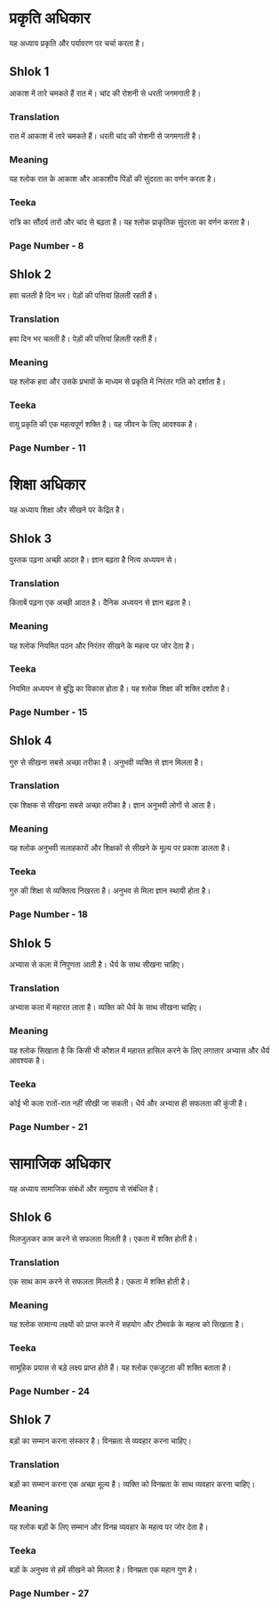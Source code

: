 # प्रकृति अधिकार

यह अध्याय प्रकृति और पर्यावरण पर चर्चा करता है।

## Shlok 1

आकाश में तारे चमकते हैं रात में।
चांद की रोशनी से धरती जगमगाती है।

### Translation

रात में आकाश में तारे चमकते हैं।
धरती चांद की रोशनी से जगमगाती है।

### Meaning

यह श्लोक रात के आकाश और आकाशीय पिंडों की सुंदरता का वर्णन करता है।

### Teeka

रात्रि का सौंदर्य तारों और चांद से बढ़ता है। यह श्लोक प्राकृतिक सुंदरता का वर्णन करता है।

### Page Number - 8

## Shlok 2

हवा चलती है दिन भर।
पेड़ों की पत्तियां हिलती रहती हैं।

### Translation

हवा दिन भर चलती है।
पेड़ों की पत्तियां हिलती रहती हैं।

### Meaning

यह श्लोक हवा और उसके प्रभावों के माध्यम से प्रकृति में निरंतर गति को दर्शाता है।

### Teeka

वायु प्रकृति की एक महत्वपूर्ण शक्ति है। यह जीवन के लिए आवश्यक है।

### Page Number - 11

# शिक्षा अधिकार

यह अध्याय शिक्षा और सीखने पर केंद्रित है।

## Shlok 3

पुस्तक पढ़ना अच्छी आदत है।
ज्ञान बढ़ता है नित्य अध्ययन से।

### Translation

किताबें पढ़ना एक अच्छी आदत है।
दैनिक अध्ययन से ज्ञान बढ़ता है।

### Meaning

यह श्लोक नियमित पठन और निरंतर सीखने के महत्व पर जोर देता है।

### Teeka

नियमित अध्ययन से बुद्धि का विकास होता है। यह श्लोक शिक्षा की शक्ति दर्शाता है।

### Page Number - 15

## Shlok 4

गुरु से सीखना सबसे अच्छा तरीका है।
अनुभवी व्यक्ति से ज्ञान मिलता है।

### Translation

एक शिक्षक से सीखना सबसे अच्छा तरीका है।
ज्ञान अनुभवी लोगों से आता है।

### Meaning

यह श्लोक अनुभवी सलाहकारों और शिक्षकों से सीखने के मूल्य पर प्रकाश डालता है।

### Teeka

गुरु की शिक्षा से व्यक्तित्व निखरता है। अनुभव से मिला ज्ञान स्थायी होता है।

### Page Number - 18

## Shlok 5

अभ्यास से कला में निपुणता आती है।
धैर्य के साथ सीखना चाहिए।

### Translation

अभ्यास कला में महारत लाता है।
व्यक्ति को धैर्य के साथ सीखना चाहिए।

### Meaning

यह श्लोक सिखाता है कि किसी भी कौशल में महारत हासिल करने के लिए लगातार अभ्यास और धैर्य आवश्यक है।

### Teeka

कोई भी कला रातों-रात नहीं सीखी जा सकती। धैर्य और अभ्यास ही सफलता की कुंजी है।

### Page Number - 21

# सामाजिक अधिकार

यह अध्याय सामाजिक संबंधों और समुदाय से संबंधित है।

## Shlok 6

मिलजुलकर काम करने से सफलता मिलती है।
एकता में शक्ति होती है।

### Translation

एक साथ काम करने से सफलता मिलती है।
एकता में शक्ति होती है।

### Meaning

यह श्लोक सामान्य लक्ष्यों को प्राप्त करने में सहयोग और टीमवर्क के महत्व को सिखाता है।

### Teeka

सामूहिक प्रयास से बड़े लक्ष्य प्राप्त होते हैं। यह श्लोक एकजुटता की शक्ति बताता है।

### Page Number - 24

## Shlok 7

बड़ों का सम्मान करना संस्कार है।
विनम्रता से व्यवहार करना चाहिए।

### Translation

बड़ों का सम्मान करना एक अच्छा मूल्य है।
व्यक्ति को विनम्रता के साथ व्यवहार करना चाहिए।

### Meaning

यह श्लोक बड़ों के लिए सम्मान और विनम्र व्यवहार के महत्व पर जोर देता है।

### Teeka

बड़ों के अनुभव से हमें सीखने को मिलता है। विनम्रता एक महान गुण है।

### Page Number - 27